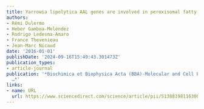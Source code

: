 ```yaml
---
title: Yarrowia lipolytica AAL genes are involved in peroxisomal fatty acid activation
authors:
- Rémi Dulermo
- Heber Gamboa-Meléndez
- Rodrigo Ledesma‐Amaro
- France Thevenieau
- Jean-Marc Nicaud
date: '2016-01-01'
publishDate: '2024-09-16T15:49:43.301473Z'
publication_types:
- article-journal
publication: '*Biochimica et Biophysica Acta (BBA)-Molecular and Cell Biology of Lipids
  …*'
links:
- name: URL
  url: https://www.sciencedirect.com/science/article/pii/S1388198116300907
---
```


